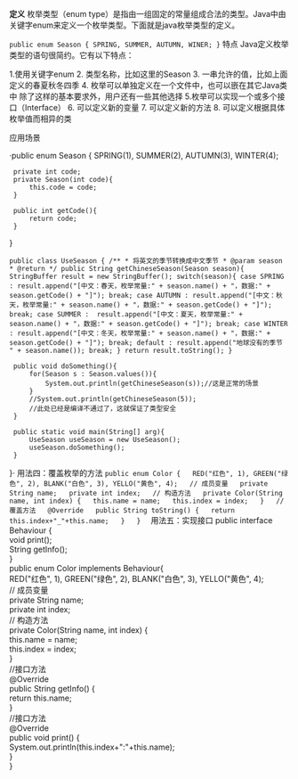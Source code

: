 **定义**
枚举类型（enum type）是指由一组固定的常量组成合法的类型。Java中由关键字enum来定义一个枚举类型。下面就是java枚举类型的定义。

`public enum Season {
    SPRING, SUMMER, AUTUMN, WINER;
}`
特点
Java定义枚举类型的语句很简约。它有以下特点：

1.使用关键字enum 
2. 类型名称，比如这里的Season 
3. 一串允许的值，比如上面定义的春夏秋冬四季 
4. 枚举可以单独定义在一个文件中，也可以嵌在其它Java类中
除了这样的基本要求外，用户还有一些其他选择
5.枚举可以实现一个或多个接口（Interface） 
6. 可以定义新的变量 
7. 可以定义新的方法 
8. 可以定义根据具体枚举值而相异的类

应用场景

·public enum Season {
     SPRING(1), SUMMER(2), AUTUMN(3), WINTER(4);
 
     private int code;
     private Season(int code){
         this.code = code;
     }
 
     public int getCode(){
         return code;
     }
 }
 
 `public class UseSeason {
     /**
      * 将英文的季节转换成中文季节
      * @param season
      * @return
      */
     public String getChineseSeason(Season season){
         StringBuffer result = new StringBuffer();
         switch(season){
             case SPRING :
                 result.append("[中文：春天，枚举常量:" + season.name() + "，数据:" + season.getCode() + "]");
                 break;
             case AUTUMN :
                 result.append("[中文：秋天，枚举常量:" + season.name() + "，数据:" + season.getCode() + "]");
                 break;
             case SUMMER : 
                 result.append("[中文：夏天，枚举常量:" + season.name() + "，数据:" + season.getCode() + "]");
                 break;
             case WINTER :
                 result.append("[中文：冬天，枚举常量:" + season.name() + "，数据:" + season.getCode() + "]");
                 break;
             default :
                 result.append("地球没有的季节 " + season.name());
                 break;
         }
         return result.toString();
     }`
 
     public void doSomething(){
         for(Season s : Season.values()){
             System.out.println(getChineseSeason(s));//这是正常的场景
         }
         //System.out.println(getChineseSeason(5));
         //此处已经是编译不通过了，这就保证了类型安全
     }
 
     public static void main(String[] arg){
         UseSeason useSeason = new UseSeason();
         useSeason.doSomething();
     }
 }·
 用法四：覆盖枚举的方法
 `public enum Color {  
    RED("红色", 1), GREEN("绿色", 2), BLANK("白色", 3), YELLO("黄色", 4);  
    // 成员变量  
    private String name;  
    private int index;  
    // 构造方法  
    private Color(String name, int index) {  
        this.name = name;  
        this.index = index;  
    }  
    //覆盖方法  
    @Override  
    public String toString() {  
        return this.index+"_"+this.name;  
    }  
}  `
 用法五：实现接口
 public interface Behaviour {  
    void print();  
    String getInfo();  
}  
public enum Color implements Behaviour{  
    RED("红色", 1), GREEN("绿色", 2), BLANK("白色", 3), YELLO("黄色", 4);  
    // 成员变量  
    private String name;  
    private int index;  
    // 构造方法  
    private Color(String name, int index) {  
        this.name = name;  
        this.index = index;  
    }  
//接口方法  
    @Override  
    public String getInfo() {  
        return this.name;  
    }  
    //接口方法  
    @Override  
    public void print() {  
        System.out.println(this.index+":"+this.name);  
    }  
}  


 

